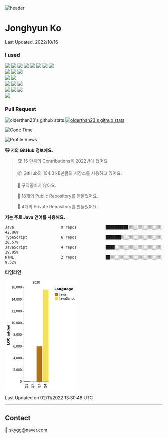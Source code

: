 ![header](https://capsule-render.vercel.app/api?type=waving&color=gradient&height=200&section=header&text=JongHyun%20Ko&fontSize=70)

# Jonghyun Ko

Last Updated. 2022/10/16

### I used
<img src="https://img.shields.io/badge/JavaScript-F7DF1E?style=flat&logo=JavaScript&logoColor=white"/></a>
<img src="https://img.shields.io/badge/TypeScript-3178C6?style=flat&logo=TypeScript&logoColor=white"/></a>
<img src="https://img.shields.io/badge/React-61DAFE?style=flat&logo=React&logoColor=white"/></a>
<img src="https://img.shields.io/badge/React Native-764ABC?style=flat&logo=React&logoColor=white"/></a>
<img src="https://img.shields.io/badge/NextJS-000000?style=flat&logo=Next.js&logoColor=white"/></a>
<img src="https://img.shields.io/badge/Jquery-0769AD?style=flat&logo=jQuery&logoColor=white"/></a>
<img src="https://img.shields.io/badge/Sass-CC6699?style=flat&logo=Sass&logoColor=white"/></a>
<img src="https://img.shields.io/badge/Gatsby-663399?style=flat&logo=Gatsby&logoColor=white"/></a>
<br/>
<img src="https://img.shields.io/badge/Redux-764ABC?style=flat&logo=Redux&logoColor=white"/></a>
<img src="https://img.shields.io/badge/Jest-C21325?style=flat&logo=Jest&logoColor=white"/></a>
<img src="https://img.shields.io/badge/Storybook-FF4785?style=flat&logo=Storybook&logoColor=white"/></a>
<br/>
<img src="https://img.shields.io/badge/Spring Boot-6DB33F?style=flat&logo=SpringBoot&logoColor=white"/></a>
<img src="https://img.shields.io/badge/Node.js-339933?style=flat&logo=Node.js&logoColor=white"/></a>
<br/>
<img src="https://img.shields.io/badge/MySQL-4479A1?style=flat&logo=MySQL&logoColor=white"/></a>
<img src="https://img.shields.io/badge/Oracle-F80000?style=flat&logo=Oracle&logoColor=white"/></a>
<img src="https://img.shields.io/badge/Elastic search-005571?style=flat&logo=Elasticsearch&logoColor=white"/></a>
<br/>
<img src="https://img.shields.io/badge/Atlassian-0052CC?style=flat&logo=Atlassian&logoColor=white"/></a>
<img src="https://img.shields.io/badge/Vercel-000000?style=flat&logo=Vercel&logoColor=white"/></a>
<img src="https://img.shields.io/badge/AWS-FF9900?style=flat&logo=Amazon AWS&logoColor=white"/></a>
<br/>
<img src="https://img.shields.io/badge/Jetbrains-0052CC?style=flat&logo=JetBrains&logoColor=white"/></a>

### Pull Request

![olderthan23's github stats](https://github-readme-stats.vercel.app/api?username=orderthan23&show_icons=true)
[![olderthan23's github stats](https://github-readme-stats.vercel.app/api/top-langs/?username=orderthan23&show_icons=true&hide_border=true&title_color=004386&icon_color=004386&layout=compact)](https://github.com/orderthan23)

  <!--START_SECTION:waka-->
![Code Time](http://img.shields.io/badge/Code%20Time-0%20secs-blue)

![Profile Views](http://img.shields.io/badge/Profile%20Views-7-blue)

**🐱 저의 GitHub 정보에요.** 

> 🏆 15 만큼의 Contributions을 2022년에 했어요
 > 
> 📦 GitHub의 104.3 kB만큼의 저장소를 사용하고 있어요. 
 > 
> 🚫 구직중이지 않아요.
 > 
> 📜 18개의 Public Repository를 만들었어요. 
 > 
> 🔑 4개의 Private Repository를 만들었어요.  
 > 
**저는 주로 Java 언어를 사용해요.** 

```text
Java                     9 repos             ██████████░░░░░░░░░░░░░░░   42.86% 
TypeScript               6 repos             ███████░░░░░░░░░░░░░░░░░░   28.57% 
JavaScript               4 repos             ████░░░░░░░░░░░░░░░░░░░░░   19.05% 
HTML                     2 repos             ██░░░░░░░░░░░░░░░░░░░░░░░   9.52%

```


**타임라인**

![Chart not found](https://raw.githubusercontent.com/orderthan23/orderthan23/main/charts/bar_graph.png) 


 Last Updated on 02/11/2022 13:30:48 UTC
<!--END_SECTION:waka-->
---
## Contact

💌 skygg@naver.com


